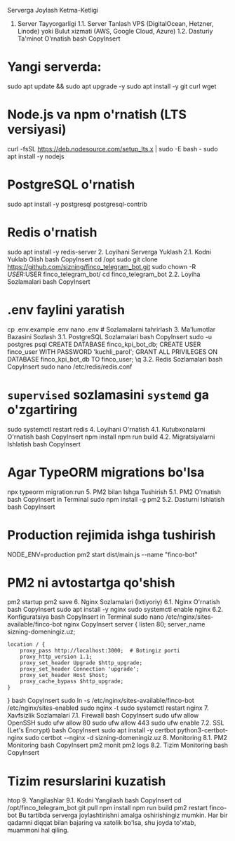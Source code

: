 Serverga Joylash Ketma-Ketligi
1. Server Tayyorgarligi
1.1. Server Tanlash
VPS (DigitalOcean, Hetzner, Linode) yoki
Bulut xizmati (AWS, Google Cloud, Azure)
1.2. Dasturiy Ta'minot O'rnatish
bash
CopyInsert
# Yangi serverda:
sudo apt update && sudo apt upgrade -y
sudo apt install -y git curl wget

# Node.js va npm o'rnatish (LTS versiyasi)
curl -fsSL https://deb.nodesource.com/setup_lts.x | sudo -E bash -
sudo apt install -y nodejs

# PostgreSQL o'rnatish
sudo apt install -y postgresql postgresql-contrib

# Redis o'rnatish
sudo apt install -y redis-server
2. Loyihani Serverga Yuklash
2.1. Kodni Yuklab Olish
bash
CopyInsert
cd /opt
sudo git clone https://github.com/sizning/finco_telegram_bot.git
sudo chown -R $USER:$USER finco_telegram_bot/
cd finco_telegram_bot
2.2. Loyiha Sozlamalari
bash
CopyInsert
# .env faylini yaratish
cp .env.example .env
nano .env  # Sozlamalarni tahrirlash
3. Ma'lumotlar Bazasini Sozlash
3.1. PostgreSQL Sozlamalari
bash
CopyInsert
sudo -u postgres psql
CREATE DATABASE finco_kpi_bot_db;
CREATE USER finco_user WITH PASSWORD 'kuchli_parol';
GRANT ALL PRIVILEGES ON DATABASE finco_kpi_bot_db TO finco_user;
\q
3.2. Redis Sozlamalari
bash
CopyInsert
sudo nano /etc/redis/redis.conf
# `supervised` sozlamasini `systemd` ga o'zgartiring
sudo systemctl restart redis
4. Loyihani O'rnatish
4.1. Kutubxonalarni O'rnatish
bash
CopyInsert
npm install
npm run build
4.2. Migratsiyalarni Ishlatish
bash
CopyInsert
# Agar TypeORM migrations bo'lsa
npx typeorm migration:run
5. PM2 bilan Ishga Tushirish
5.1. PM2 O'rnatish
bash
CopyInsert in Terminal
sudo npm install -g pm2
5.2. Dasturni Ishlatish
bash
CopyInsert
# Production rejimida ishga tushirish
NODE_ENV=production pm2 start dist/main.js --name "finco-bot"

# PM2 ni avtostartga qo'shish
pm2 startup
pm2 save
6. Nginx Sozlamalari (Ixtiyoriy)
6.1. Nginx O'rnatish
bash
CopyInsert
sudo apt install -y nginx
sudo systemctl enable nginx
6.2. Konfiguratsiya
bash
CopyInsert in Terminal
sudo nano /etc/nginx/sites-available/finco-bot
nginx
CopyInsert
server {
    listen 80;
    server_name sizning-domeningiz.uz;

    location / {
        proxy_pass http://localhost:3000;  # Botingiz porti
        proxy_http_version 1.1;
        proxy_set_header Upgrade $http_upgrade;
        proxy_set_header Connection 'upgrade';
        proxy_set_header Host $host;
        proxy_cache_bypass $http_upgrade;
    }
}
bash
CopyInsert
sudo ln -s /etc/nginx/sites-available/finco-bot /etc/nginx/sites-enabled
sudo nginx -t
sudo systemctl restart nginx
7. Xavfsizlik Sozlamalari
7.1. Firewall
bash
CopyInsert
sudo ufw allow OpenSSH
sudo ufw allow 80
sudo ufw allow 443
sudo ufw enable
7.2. SSL (Let's Encrypt)
bash
CopyInsert
sudo apt install -y certbot python3-certbot-nginx
sudo certbot --nginx -d sizning-domeningiz.uz
8. Monitoring
8.1. PM2 Monitoring
bash
CopyInsert
pm2 monit
pm2 logs
8.2. Tizim Monitoring
bash
CopyInsert
# Tizim resurslarini kuzatish
htop
9. Yangilashlar
9.1. Kodni Yangilash
bash
CopyInsert
cd /opt/finco_telegram_bot
git pull
npm install
npm run build
pm2 restart finco-bot
Bu tartibda serverga joylashtirishni amalga oshirishingiz mumkin. Har bir qadamni diqqat bilan bajaring va xatolik bo'lsa, shu joyda to'xtab, muammoni hal qiling.